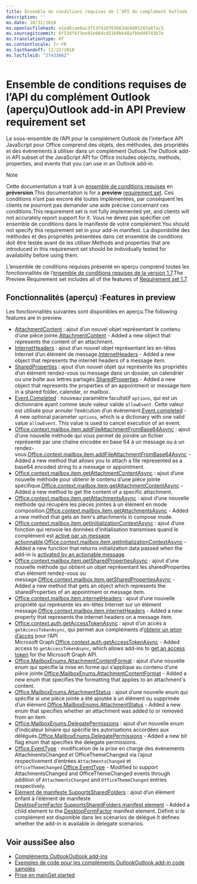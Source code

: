 ```yaml
---
title: Ensemble de conditions requises de l’API du complément Outlook (aperçu)
description: ''
ms.date: 10/31/2018
ms.openlocfilehash: e1ed6cae6ac3753f420763b63de0d05283a8fac5
ms.sourcegitcommit: 6f53df6f3ee91e084cd5160bb48afbbd49743b7e
ms.translationtype: HT
ms.contentlocale: fr-FR
ms.lasthandoff: 12/22/2018
ms.locfileid: "27433662"
---
```

# <a name="outlook-add-in-api-preview-requirement-set"></a><span data-ttu-id="62f2f-102">Ensemble de conditions requises de l’API du complément Outlook (aperçu)</span><span class="sxs-lookup"><span data-stu-id="62f2f-102">Outlook add-in API Preview requirement set</span></span>

<span data-ttu-id="62f2f-103">Le sous-ensemble de l’API pour le complément Outlook de l’interface API JavaScript pour Office comprend des objets, des méthodes, des propriétés et des événements à utiliser dans un complément Outlook.</span><span class="sxs-lookup"><span data-stu-id="62f2f-103">The Outlook add-in API subset of the JavaScript API for Office includes objects, methods, properties, and events that you can use in an Outlook add-in.</span></span>

> [!NOTE]
> <span data-ttu-id="62f2f-104">Cette documentation a trait à un [ensemble de conditions requises](/office/dev/add-ins/reference/requirement-sets/outlook-api-requirement-sets) en **préversion**.</span><span class="sxs-lookup"><span data-stu-id="62f2f-104">This documentation is for a **preview** [requirement set](/office/dev/add-ins/reference/requirement-sets/outlook-api-requirement-sets).</span></span> <span data-ttu-id="62f2f-105">Ces conditions n’ont pas encore été toutes implémentées, par conséquent les clients ne pourront pas demander une aide précise concernant ces conditions.</span><span class="sxs-lookup"><span data-stu-id="62f2f-105">This requirement set is not fully implemented yet, and clients will not accurately report support for it.</span></span> <span data-ttu-id="62f2f-106">Vous ne devez pas spécifier cet ensemble de conditions dans le manifeste de votre complément.</span><span class="sxs-lookup"><span data-stu-id="62f2f-106">You should not specify this requirement set in your add-in manifest.</span></span> <span data-ttu-id="62f2f-107">La disponibilité des méthodes et des propriétés présentées dans cet ensemble de conditions doit être testée avant de les utiliser.</span><span class="sxs-lookup"><span data-stu-id="62f2f-107">Methods and properties that are introduced in this requirement set should be individually tested for availability before using them.</span></span>

<span data-ttu-id="62f2f-108">L’ensemble de conditions requises présenté en aperçu comprend toutes les fonctionnalités de l’[ensemble de conditions requises de la version 1.7](../requirement-set-1.7/outlook-requirement-set-1.7.md).</span><span class="sxs-lookup"><span data-stu-id="62f2f-108">The Preview Requirement set includes all of the features of [Requirement set 1.7](../requirement-set-1.7/outlook-requirement-set-1.7.md).</span></span>

## <a name="features-in-preview"></a><span data-ttu-id="62f2f-109">Fonctionnalités (aperçu) :</span><span class="sxs-lookup"><span data-stu-id="62f2f-109">Features in preview</span></span>

<span data-ttu-id="62f2f-110">Les fonctionnalités suivantes sont disponibles en aperçu.</span><span class="sxs-lookup"><span data-stu-id="62f2f-110">The following features are in preview.</span></span>

- <span data-ttu-id="62f2f-111">[AttachmentContent](/javascript/api/outlook/office.attachmentcontent) : ajout d’un nouvel objet représentant le contenu d’une pièce jointe.</span><span class="sxs-lookup"><span data-stu-id="62f2f-111">[AttachmentContent](/javascript/api/outlook/office.attachmentcontent) - Added a new object that represents the content of an attachment.</span></span>
- <span data-ttu-id="62f2f-112">[InternetHeaders](/javascript/api/outlook/office.internetheaders) : ajout d’un nouvel objet représentant les en-têtes Internet d’un élément de message.</span><span class="sxs-lookup"><span data-stu-id="62f2f-112">[InternetHeaders](/javascript/api/outlook/office.internetheaders) - Added a new object that represents the internet headers of a message item.</span></span>
- <span data-ttu-id="62f2f-113">[SharedProperties](/javascript/api/outlook/office.sharedproperties) : ajout d’un nouvel objet qui représente les propriétés d’un élément rendez-vous ou message dans un dossier, un calendrier ou une boîte aux lettres partagés.</span><span class="sxs-lookup"><span data-stu-id="62f2f-113">[SharedProperties](/javascript/api/outlook/office.sharedproperties) - Added a new object that represents the properties of an appointment or message item in a shared folder, calendar, or mailbox.</span></span>
- <span data-ttu-id="62f2f-p102">[Event.Completed](/javascript/api/office/office.addincommands.event#completed-options-) : nouveau paramètre facultatif `options`, qui est un dictionnaire ayant comme seule valeur valide `allowEvent`. Cette valeur est utilisée pour annuler l’exécution d’un événement.</span><span class="sxs-lookup"><span data-stu-id="62f2f-p102">[Event.completed](/javascript/api/office/office.addincommands.event#completed-options-) - A new optional parameter `options`, which is a dictionary with one valid value `allowEvent`. This value is used to cancel execution of an event.</span></span>
- <span data-ttu-id="62f2f-116">[Office.context.mailbox.item.addFileAttachmentFromBase64Async](office.context.mailbox.item.md#addfileattachmentfrombase64asyncbase64file-attachmentname-options-callback) : ajout d’une nouvelle méthode qui vous permet de joindre un fichier représenté par une chaîne encodée en base 64 à un message ou à un rendez-vous.</span><span class="sxs-lookup"><span data-stu-id="62f2f-116">[Office.context.mailbox.item.addFileAttachmentFromBase64Async](office.context.mailbox.item.md#addfileattachmentfrombase64asyncbase64file-attachmentname-options-callback) - Added a new method that allows you to attach a file represented as a base64 encoded string to a message or appointment.</span></span>
- <span data-ttu-id="62f2f-117">[Office.context.mailbox.item.getAttachmentContentAsync](office.context.mailbox.item.md#getattachmentcontentasyncattachmentid-options-callback--attachmentcontentjavascriptapioutlookofficeattachmentcontent) : ajout d’une nouvelle méthode pour obtenir le contenu d’une pièce jointe spécifique.</span><span class="sxs-lookup"><span data-stu-id="62f2f-117">[Office.context.mailbox.item.getAttachmentContentAsync](office.context.mailbox.item.md#getattachmentcontentasyncattachmentid-options-callback--attachmentcontentjavascriptapioutlookofficeattachmentcontent) - Added a new method to get the content of a specific attachment.</span></span>
- <span data-ttu-id="62f2f-118">[Office.context.mailbox.item.getAttachmentsAsync](office.context.mailbox.item.md#getattachmentsasyncoptions-callback--arrayattachmentdetailsjavascriptapioutlookofficeattachmentdetails) : ajout d’une nouvelle méthode qui récupère les pièces jointes à un élément en mode composition.</span><span class="sxs-lookup"><span data-stu-id="62f2f-118">[Office.context.mailbox.item.getAttachmentsAsync](office.context.mailbox.item.md#getattachmentsasyncoptions-callback--arrayattachmentdetailsjavascriptapioutlookofficeattachmentdetails) - Added a new method that gets an item's attachments in compose mode.</span></span>
- <span data-ttu-id="62f2f-119">[Office.context.mailbox.item.getInitializationContextAsync](office.context.mailbox.item.md#getinitializationcontextasyncoptions-callback) : ajout d’une fonction qui renvoie les données d’initialisation transmises quand le complément est [activé par un message actionnable](https://docs.microsoft.com/outlook/actionable-messages/invoke-add-in-from-actionable-message).</span><span class="sxs-lookup"><span data-stu-id="62f2f-119">[Office.context.mailbox.item.getInitializationContextAsync](office.context.mailbox.item.md#getinitializationcontextasyncoptions-callback) - Added a new function that returns initialization data passed when the add-in is [activated by an actionable message](https://docs.microsoft.com/outlook/actionable-messages/invoke-add-in-from-actionable-message).</span></span>
- <span data-ttu-id="62f2f-120">[Office.context.mailbox.item.getSharedPropertiesAsync](office.context.mailbox.item.md#getsharedpropertiesasyncoptions-callback) : ajout d’une nouvelle méthode qui obtient un objet représentant les sharedProperties d’un élément rendez-vous ou message.</span><span class="sxs-lookup"><span data-stu-id="62f2f-120">[Office.context.mailbox.item.getSharedPropertiesAsync](office.context.mailbox.item.md#getsharedpropertiesasyncoptions-callback) - Added a new method that gets an object which represents the sharedProperties of an appointment or message item.</span></span>
- <span data-ttu-id="62f2f-121">[Office.context.mailbox.item.internetHeaders](office.context.mailbox.item.md#internetheaders-internetheadersjavascriptapioutlookofficeinternetheaders) : ajout d’une nouvelle propriété qui représente les en-têtes Internet sur un élément message.</span><span class="sxs-lookup"><span data-stu-id="62f2f-121">[Office.context.mailbox.item.internetHeaders](office.context.mailbox.item.md#internetheaders-internetheadersjavascriptapioutlookofficeinternetheaders) - Added a new property that represents the internet headers on a message item.</span></span>
- <span data-ttu-id="62f2f-122">[Office.context.auth.getAccessTokenAsync](https://docs.microsoft.com/office/dev/add-ins/develop/sso-in-office-add-ins#sso-api-reference) : ajout d’un accès à `getAccessTokenAsync`, qui permet aux compléments d’[obtenir un jeton d’accès](https://docs.microsoft.com/outlook/add-ins/authenticate-a-user-with-an-sso-token) pour l’API Microsoft Graph.</span><span class="sxs-lookup"><span data-stu-id="62f2f-122">[Office.context.auth.getAccessTokenAsync](https://docs.microsoft.com/office/dev/add-ins/develop/sso-in-office-add-ins#sso-api-reference) - Added access to `getAccessTokenAsync`, which allows add-ins to [get an access token](https://docs.microsoft.com/outlook/add-ins/authenticate-a-user-with-an-sso-token) for the Microsoft Graph API.</span></span>
- <span data-ttu-id="62f2f-123">[Office.MailboxEnums.AttachmentContentFormat](/javascript/api/outlook/office.mailboxenums.attachmentcontentformat) : ajout d’une nouvelle enum qui spécifie la mise en forme qui s’applique au contenu d’une pièce jointe.</span><span class="sxs-lookup"><span data-stu-id="62f2f-123">[Office.MailboxEnums.AttachmentContentFormat](/javascript/api/outlook/office.mailboxenums.attachmentcontentformat) - Added a new enum that specifies the formatting that applies to an attachment's content.</span></span>
- <span data-ttu-id="62f2f-124">[Office.MailboxEnums.AttachmentStatus](/javascript/api/outlook/office.mailboxenums.attachmentstatus) : ajout d’une nouvelle enum qui spécifie si une pièce jointe a été ajoutée à un élément ou supprimée d’un élément.</span><span class="sxs-lookup"><span data-stu-id="62f2f-124">[Office.MailboxEnums.AttachmentStatus](/javascript/api/outlook/office.mailboxenums.attachmentstatus) - Added a new enum that specifies whether an attachment was added to or removed from an item.</span></span>
- <span data-ttu-id="62f2f-125">[Office.MailboxEnums.DelegatePermissions](/javascript/api/outlook/office.mailboxenums.delegatepermissions) : ajout d’un nouvelle enum d’indicateur binaire qui spécifie les autorisations accordées aux délégués.</span><span class="sxs-lookup"><span data-stu-id="62f2f-125">[Office.MailboxEnums.DelegatePermissions](/javascript/api/outlook/office.mailboxenums.delegatepermissions) - Added a new bit flag enum that specifies the delegate permissions.</span></span>
- <span data-ttu-id="62f2f-126">[Office.EventType](/javascript/api/office/office.eventtype) : modification de la prise en charge des événements AttachmentsChanged et OfficeThemeChanged via l’ajout respectivement d’entrées `AttachmentsChanged` et `OfficeThemeChanged`.</span><span class="sxs-lookup"><span data-stu-id="62f2f-126">[Office.EventType](/javascript/api/office/office.eventtype) - Modified to support AttachmentsChanged and OfficeThemeChanged events through addition of `AttachmentsChanged` and `OfficeThemeChanged` entries respectively.</span></span>
- <span data-ttu-id="62f2f-127">[Élément de manifeste SupportsSharedFolders](../../manifest/supportssharedfolders.md) : ajout d’un élément enfant à l’élément de manifeste [DesktopFormFactor](../../manifest/desktopformfactor.md).</span><span class="sxs-lookup"><span data-stu-id="62f2f-127">[SupportsSharedFolders manifest element](../../manifest/supportssharedfolders.md) - Added a child element to the [DesktopFormFactor](../../manifest/desktopformfactor.md) manifest element.</span></span> <span data-ttu-id="62f2f-128">Définit si le complément est disponible dans les scénarios de délégué.</span><span class="sxs-lookup"><span data-stu-id="62f2f-128">It defines whether the add-in is available in delegate scenarios.</span></span>

## <a name="see-also"></a><span data-ttu-id="62f2f-129">Voir aussi</span><span class="sxs-lookup"><span data-stu-id="62f2f-129">See also</span></span>

- [<span data-ttu-id="62f2f-130">Compléments Outlook</span><span class="sxs-lookup"><span data-stu-id="62f2f-130">Outlook add-ins</span></span>](https://docs.microsoft.com/outlook/add-ins/)
- [<span data-ttu-id="62f2f-131">Exemples de code pour les compléments Outlook</span><span class="sxs-lookup"><span data-stu-id="62f2f-131">Outlook add-in code samples</span></span>](https://developer.microsoft.com/outlook/gallery/?filterBy=Outlook,Samples,Add-ins)
- [<span data-ttu-id="62f2f-132">Prise en main</span><span class="sxs-lookup"><span data-stu-id="62f2f-132">Get started</span></span>](https://docs.microsoft.com/outlook/add-ins/quick-start)